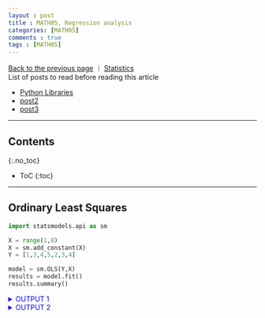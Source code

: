 ```yaml
---
layout : post
title : MATH05, Regression analysis
categories: [MATH05]
comments : true
tags : [MATH05]
---
```

[Back to the previous page](https://userdyk-github.github.io/Study.html)  ｜ <a href="https://userdyk-github.github.io/math05/MATH05-Contents.html" target="_blank">Statistics</a><br>
List of posts to read before reading this article
- <a href='https://userdyk-github.github.io/pl03/PL03-Libraries.html' target="_blank">Python Libraries</a>
- <a href='https://userdyk-github.github.io/'>post2</a>
- <a href='https://userdyk-github.github.io/'>post3</a>

---

## Contents
{:.no_toc}

* ToC
{:toc}

<hr class="division1">

## **Ordinary Least Squares**

```python
import statsmodels.api as sm

X = range(1,8)
X = sm.add_constant(X)
Y = [1,3,4,5,2,3,4]

model = sm.OLS(Y,X)
results = model.fit()
results.summary()
```
<details markdown="1">
<summary class='jb-small' style="color:blue">OUTPUT 1</summary>
<hr class='division3'>
![image](https://user-images.githubusercontent.com/52376448/67741410-5e726000-fa5c-11e9-8c65-a95a041fe96c.png)
<hr class='division3'>
</details>
<details markdown="1">
<summary class='jb-small' style="color:blue">OUTPUT 2</summary>
<hr class='division3'>
<a href="https://www.statsmodels.org/devel/generated/statsmodels.regression.linear_model.RegressionResults.html#statsmodels.regression.linear_model.RegressionResults
" target="_blank">RegressionResults</a>
<br><br><br>
```python
results.tvalues
```
```
array([ 1.87867287,  0.98019606])
```
<br>
```python
results.t_test([1, 0])
```
```
<class 'statsmodels.stats.contrast.ContrastResults'>
                             Test for Constraints                             
==============================================================================
                 coef    std err          t      P>|t|      [0.025      0.975]
------------------------------------------------------------------------------
c0             2.1429      1.141      1.879      0.119      -0.789       5.075
==============================================================================
```
<br>
```python
import numpy as np

results.f_test(np.identity(2))
```
```
<class 'statsmodels.stats.contrast.ContrastResults'>
<F test: F=array([[19.46078431]]), p=0.004372505910945688, df_denom=5, df_num=2>
```
<hr class='division3'>
</details>



<br><br><br>
<hr class="division2">

## title2

<hr class="division2">

## title3

<hr class="division1">

List of posts followed by this article
- [post1](https://userdyk-github.github.io/)
- <a href='https://userdyk-github.github.io/'>post2</a>
- <a href='https://userdyk-github.github.io/'>post3</a>

---

Reference
- <a href='https://datascienceschool.net/view-notebook/9987e98ec60946c79a8a7f37cb7ae9cc/' target="_blank">Regression analysis</a>
- <a href='https://userdyk-github.github.io/'>post3</a>

---

<details markdown="1">
<summary class='jb-small' style="color:blue">OUTPUT</summary>
<hr class='division3'>
<hr class='division3'>
</details>

